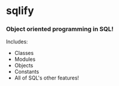 # sqlify
### Object oriented programming in SQL! 


Includes:

- Classes
- Modules
- Objects
- Constants
- All of SQL's other features!
